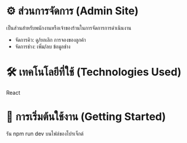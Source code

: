 # ⚙️ ส่วนการจัดการ (Admin Site)
เป็นส่วนสำหรับพนักงานหรือเจ้าของร้านในการจัดการการดำเนินงาน
- จัดการคิว: ดู/ยกเลิก การจองของลูกค้า
- จัดการช่าง: เพิ่ม/ลบ ข้อมูลช่าง

# 🛠 เทคโนโลยีที่ใช้ (Technologies Used)
React

# 🚀 การเริ่มต้นใช้งาน (Getting Started)
รัน npm run dev บนไฟล์ของโปรเจ็กต์
